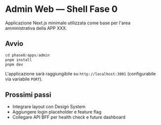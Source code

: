 # Admin Web — Shell Fase 0

Applicazione Next.js minimale utilizzata come base per l'area amministrativa della APP XXX.

## Avvio

```powershell
cd phase0/apps/admin
pnpm install
pnpm dev
```

L'applicazione sarà raggiungibile su `http://localhost:3001` (configurabile via variabile `PORT`).

## Prossimi passi

- Integrare layout con Design System
- Aggiungere login placeholder e feature flag
- Collegare API BFF per health check e future dashboard
